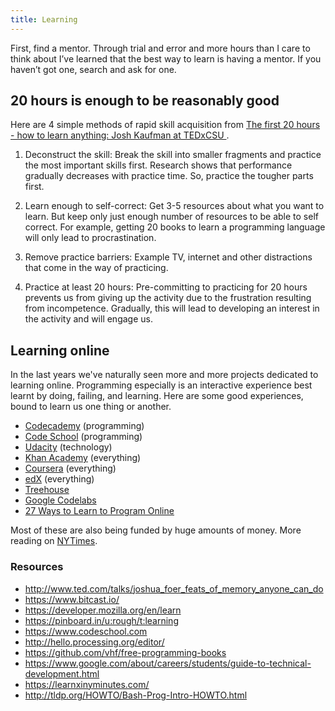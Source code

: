 ```yaml
---
title: Learning
---
```


First, find a mentor. Through trial and error and more hours than I care to think about I’ve learned that the best way to learn is having a mentor. If you haven’t got one, search and ask for one.

## 20 hours is enough to be reasonably good

Here are 4 simple methods of rapid skill acquisition from [The first 20 hours - how to learn anything: Josh Kaufman at TEDxCSU
](https://www.youtube.com/watch?v=5MgBikgcWnY).

1. Deconstruct the skill: Break the skill into smaller fragments and practice the most important skills first. Research shows that performance gradually decreases with practice time. So, practice the tougher parts first.

2. Learn enough to self-correct: Get 3-5 resources about what you want to learn. But keep only just enough number of resources to be able to self correct. For example, getting 20 books to learn a programming language will only lead to procrastination.

3. Remove practice barriers: Example TV, internet and other distractions that come in the way of practicing.

4. Practice at least 20 hours: Pre-committing to practicing for 20 hours prevents us from giving up the activity due to the frustration resulting from incompetence. Gradually, this will lead to developing an interest in the activity and will engage us.

## Learning online

In the last years we've naturally seen more and more projects dedicated to learning online. Programming especially is an interactive experience best learnt by doing, failing, and learning. Here are some good experiences, bound to learn us one thing or another.

- [Codecademy](http://www.codecademy.com/) (programming)
- [Code School](http://www.codeschool.com/courses) (programming)
- [Udacity](https://www.udacity.com/) (technology)
- [Khan Academy](https://www.khanacademy.org/) (everything)
- [Coursera](https://www.coursera.org/) (everything)
- [edX](https://www.edx.org/) (everything)
- [Treehouse](http://teamtreehouse.com/)
- [Google Codelabs](https://codelabs.developers.google.com/?cat=Web)
- [27 Ways to Learn to Program Online](http://thenextweb.com/dd/2012/10/21/so-you-want-to-be-a-programmer-huh-heres-25-ways-to-learn-online/)

Most of these are also being funded by huge amounts of money. More reading on [NYTimes](http://www.nytimes.com/2012/11/04/education/edlife/massive-open-online-courses-are-multiplying-at-a-rapid-pace.html?pagewanted=all&_r=0).

### Resources

- http://www.ted.com/talks/joshua_foer_feats_of_memory_anyone_can_do
- https://www.bitcast.io/
- https://developer.mozilla.org/en/learn
- https://pinboard.in/u:rough/t:learning
- https://www.codeschool.com
- http://hello.processing.org/editor/
- https://github.com/vhf/free-programming-books
- https://www.google.com/about/careers/students/guide-to-technical-development.html
- https://learnxinyminutes.com/
- http://tldp.org/HOWTO/Bash-Prog-Intro-HOWTO.html
